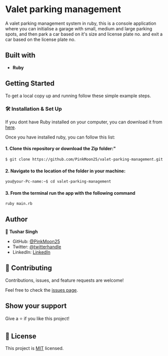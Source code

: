 # Valet parking management

A valet parking management system in ruby, this is a console application where you can initialise a garage with small, medium and large parking spots, and then park a car based on it's size and license plate no. and exit a car based on the license plate no.

## Built with

 - **Ruby**

## Getting Started

To get a local copy up and running follow these simple example steps.

### 🛠 Installation & Set Up

If you dont have Ruby installed on your computer, you can download it from [here](https://www.ruby-lang.org/en/downloads/).

Once you have installed ruby, you can follow this list:

#### 1. Clone this repository or download the Zip folder:"

```bash command
$ git clone https://github.com/PinkMoon25/valet-parking-management.git
```
#### 2. Navigate to the location of the folder in your machine:
```bash command
you@your-Pc-name:~$ cd valet-parking-management
```
#### 3. From the terminal run the app with the following command
```bash command
ruby main.rb
```

## Author

👤 **Tushar Singh**

- GitHub: [@PinkMoon25](https://github.com/PinkMoon25/)
- Twitter: [@twitterhandle](https://twitter.com/TusharS90674484)
- LinkedIn: [LinkedIn](https://www.linkedin.com/in/meet-tushar-singh/)

## 🤝 Contributing

Contributions, issues, and feature requests are welcome!

Feel free to check the [issues page](../../issues/).

## Show your support

Give a ⭐️ if you like this project!

## 📝 License

This project is [MIT](./LICENSE) licensed.
